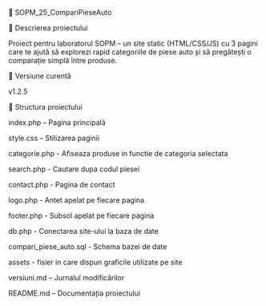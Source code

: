 🚀 SOPM_25_CompariPieseAuto

📌 Descrierea proiectului

Proiect pentru laboratorul SOPM – un site static (HTML/CSS/JS) cu 3 pagini care te ajută să explorezi rapid categoriile de piese auto și să pregătești o comparație simplă între produse.

🧪 Versiune curentă

v1.2.5

📁 Structura proiectului

index.php – Pagina principală

style.css – Stilizarea paginii

categorie.php - Afiseaza produse in functie de categoria selectata

search.php - Cautare dupa codul piesei

contact.php - Pagina de contact

logo.php - Antet apelat pe fiecare pagina

footer.php - Subsol apelat pe fiecare pagina

db.php - Conectarea site-ului la baza de date

compari_piese_auto.sql - Schema bazei de date

assets - fisier in care dispun graficile utilizate pe site

versiuni.md – Jurnalul modificărilor

README.md – Documentația proiectului



